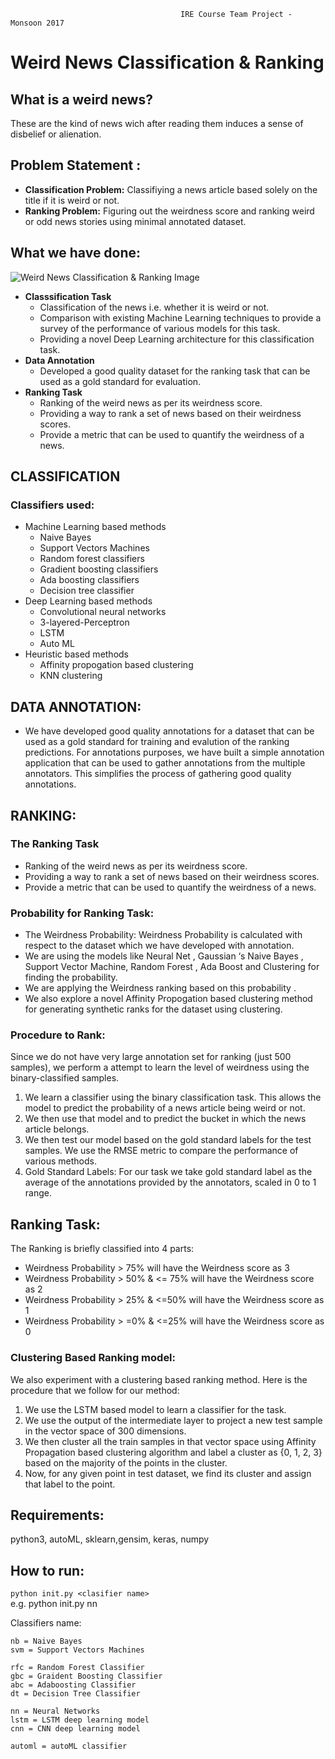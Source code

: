                                           IRE Course Team Project - Monsoon 2017

# Weird News Classification & Ranking
## What is a weird news?

These are the kind of news wich after reading them induces a sense of disbelief or alienation.

## Problem Statement : 
- **Classification Problem:** Classifiying a news article based solely on the title if it is weird or not.
- **Ranking Problem:** Figuring out the weirdness score and ranking weird or odd news stories using minimal annotated dataset.

## What we have done:
![Weird News Classification & Ranking Image](https://ptpb.pw/wrdf.png)
- **Classsification Task**
  - Classification of the news i.e. whether it is weird or not.
  - Comparison with existing Machine Learning techniques to provide a survey of the performance of various models for this task.
  - Providing a novel Deep Learning architecture for this classification task.
- **Data Annotation**
  - Developed a good quality dataset for the ranking task that can be used as a gold standard for evaluation.
- **Ranking Task**
  - Ranking of the weird news as per its weirdness score.
  - Providing a way to rank a set of news based on their weirdness scores.
  - Provide a metric that can be used to quantify the weirdness of a news.

## CLASSIFICATION
### Classifiers used: 
  - Machine Learning based methods
    - Naive Bayes
    - Support Vectors Machines
    - Random forest classifiers
    - Gradient boosting classifiers
    - Ada boosting classifiers
    - Decision tree classifier
  - Deep Learning based methods
    - Convolutional neural networks
    - 3-layered-Perceptron
    - LSTM
    - Auto ML
  - Heuristic based methods
    - Affinity propogation based clustering
    - KNN clustering

## DATA ANNOTATION:  
- We have developed good quality annotations for a dataset that can be used as a gold standard for training and evalution of the ranking predictions. For annotations purposes, we have built a simple annotation application that can be used to gather annotations from the multiple annotators. This simplifies the process of gathering good quality annotations.  

## RANKING:
### The Ranking Task
- Ranking of the weird news as per its weirdness score.
- Providing a way to rank a set of news based on their weirdness scores.
- Provide a metric that can be used to quantify the weirdness of a news.

### Probability for Ranking Task:
- The Weirdness Probability: Weirdness Probability is calculated with respect to the dataset which we have developed with annotation.
- We are using the models like Neural Net , Gaussian ‘s  Naive Bayes , Support Vector Machine, Random Forest , Ada Boost and Clustering for finding the probability.
- We are applying the Weirdness ranking based on this probability .
- We also explore a novel Affinity Propogation based clustering method for generating synthetic ranks for the dataset using clustering.

### Procedure to Rank:  
Since we do not have very large annotation set for ranking (just 500 samples), we perform a attempt to learn
the level of weirdness using the binary-classified samples.
1. We learn a classifier using the binary classification task. This allows the model to predict the probability
of a news article being weird or not.
2. We then use that model and to predict the bucket in which the news article belongs.
3. We then test our model based on the gold standard labels for the test samples. We use the RMSE
metric to compare the performance of various methods.
4. Gold Standard Labels: For our task we take gold standard label as the average of the annotations
provided by the annotators, scaled in 0 to 1 range.


## Ranking Task:
The Ranking is briefly classified into 4 parts:
- Weirdness Probability > 75% will have the Weirdness score as 3
- Weirdness Probability > 50% & <= 75% will have the Weirdness score as 2
- Weirdness Probability > 25% & <=50%  will have the Weirdness score as 1
- Weirdness Probability > =0% & <=25% will have the Weirdness score as 0 


### Clustering Based Ranking model:  
We also experiment with a clustering based ranking method. Here is the procedure that
we follow for our method:
1. We use the LSTM based model to learn a classifier for the task.
2. We use the output of the intermediate layer to project a new test sample in the vector space of 300
dimensions.
3. We then cluster all the train samples in that vector space using Affinity Propagation based clustering
algorithm and label a cluster as {0, 1, 2, 3} based on the majority of the points in the cluster.
4. Now, for any given point in test dataset, we find its cluster and assign that label to the point.

## Requirements:
python3, autoML, sklearn,gensim, keras, numpy

## How to run:
```python init.py <clasifier name>```  
e.g. python init.py nn

Classifiers name:  
```
nb = Naive Bayes  
svm = Support Vectors Machines  

rfc = Random Forest Classifier  
gbc = Graident Boosting Classifier  
abc = Adaboosting Classifier  
dt = Decision Tree Classifier  

nn = Neural Networks  
lstm = LSTM deep learning model  
cnn = CNN deep learning model  

automl = autoML classifier  
```



